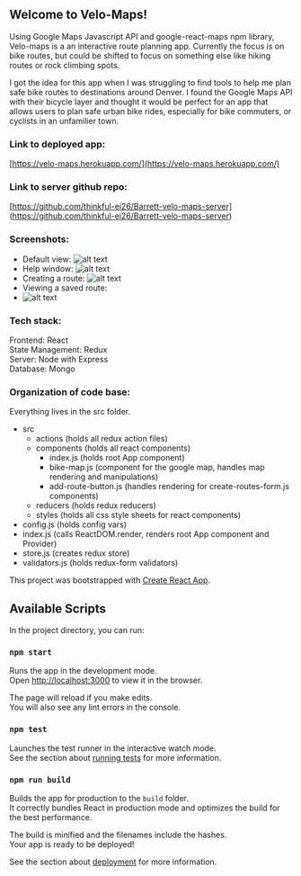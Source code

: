 ## Welcome to Velo-Maps!

Using Google Maps Javascript API and google-react-maps npm library, Velo-maps is a an interactive route planning app. Currently the focus is on bike routes, but could be shifted to focus on something else like hiking routes or rock climbing spots. 

I got the idea for this app when I was struggling to find tools to help me plan safe 
bike routes to destinations around Denver. I found the Google Maps API with their bicycle layer and thought it would be perfect for an app that allows users to plan safe urban bike rides, especially for bike commuters, or cyclists in an unfamilier town.

### Link to deployed app: 
[https://velo-maps.herokuapp.com/](https://velo-maps.herokuapp.com/)

### Link to server github repo:
[https://github.com/thinkful-ei26/Barrett-velo-maps-server]
(https://github.com/thinkful-ei26/Barrett-velo-maps-server)

### Screenshots:

- Default view:
![alt text](https://i.imgur.com/Xz8SI8A.png)
- Help window:
![alt text](https://i.imgur.com/NAGgrL7.png)
- Creating a route:
![alt text](https://i.imgur.com/NIei5JJ.png)
- Viewing a saved route:
- ![alt text](https://i.imgur.com/Xz8SI8A.png)

### Tech stack:

Frontend: React<br>
State Management: Redux<br>
Server: Node with Express<br>
Database: Mongo

### Organization of code base:
Everything lives in the src folder.<br>
- src
  - actions (holds all redux action files)
  - components (holds all react components)
    - index.js (holds root App component)
    - bike-map.js (component for the google map, handles map rendering and manipulations)
    - add-route-button.js (handles rendering for create-routes-form.js components)
  - reducers (holds redux reducers)
  - styles (holds all css style sheets for react components)
 - config.js (holds config vars)
 - index.js (calls ReactDOM.render, renders root App component and Provider)
 - store.js (creates redux store)
 - validators.js (holds redux-form validators)




This project was bootstrapped with [Create React App](https://github.com/facebook/create-react-app).

## Available Scripts

In the project directory, you can run:

### `npm start`

Runs the app in the development mode.<br>
Open [http://localhost:3000](http://localhost:3000) to view it in the browser.

The page will reload if you make edits.<br>
You will also see any lint errors in the console.

### `npm test`

Launches the test runner in the interactive watch mode.<br>
See the section about [running tests](https://facebook.github.io/create-react-app/docs/running-tests) for more information.

### `npm run build`

Builds the app for production to the `build` folder.<br>
It correctly bundles React in production mode and optimizes the build for the best performance.

The build is minified and the filenames include the hashes.<br>
Your app is ready to be deployed!

See the section about [deployment](https://facebook.github.io/create-react-app/docs/deployment) for more information.
